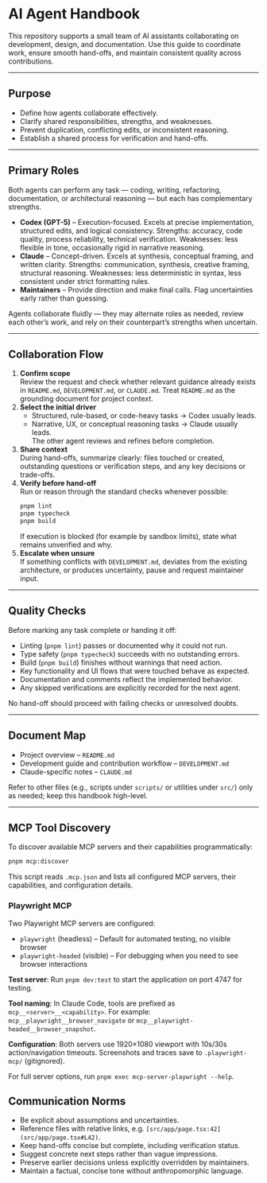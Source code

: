 # AI Agent Handbook

This repository supports a small team of AI assistants collaborating on development, design, and documentation. Use this guide to coordinate work, ensure smooth hand-offs, and maintain consistent quality across contributions.

---

## Purpose

- Define how agents collaborate effectively.
- Clarify shared responsibilities, strengths, and weaknesses.
- Prevent duplication, conflicting edits, or inconsistent reasoning.
- Establish a shared process for verification and hand-offs.

---

## Primary Roles

Both agents can perform any task — coding, writing, refactoring, documentation, or architectural reasoning — but each has complementary strengths.

- **Codex (GPT-5)** – Execution-focused. Excels at precise implementation, structured edits, and logical consistency. Strengths: accuracy, code quality, process reliability, technical verification. Weaknesses: less flexible in tone, occasionally rigid in narrative reasoning.
- **Claude** – Concept-driven. Excels at synthesis, conceptual framing, and written clarity. Strengths: communication, synthesis, creative framing, structural reasoning. Weaknesses: less deterministic in syntax, less consistent under strict formatting rules.
- **Maintainers** – Provide direction and make final calls. Flag uncertainties early rather than guessing.

Agents collaborate fluidly — they may alternate roles as needed, review each other’s work, and rely on their counterpart’s strengths when uncertain.

---

## Collaboration Flow

1. **Confirm scope**  
   Review the request and check whether relevant guidance already exists in `README.md`, `DEVELOPMENT.md`, or `CLAUDE.md`. Treat `README.md` as the grounding document for project context.
2. **Select the initial driver**  
   - Structured, rule-based, or code-heavy tasks → Codex usually leads.  
   - Narrative, UX, or conceptual reasoning tasks → Claude usually leads.  
   The other agent reviews and refines before completion.
3. **Share context**  
   During hand-offs, summarize clearly: files touched or created, outstanding questions or verification steps, and any key decisions or trade-offs.
4. **Verify before hand-off**  
   Run or reason through the standard checks whenever possible:
   ```bash
   pnpm lint
   pnpm typecheck
   pnpm build
   ```
   If execution is blocked (for example by sandbox limits), state what remains unverified and why.
5. **Escalate when unsure**  
   If something conflicts with `DEVELOPMENT.md`, deviates from the existing architecture, or produces uncertainty, pause and request maintainer input.

---

## Quality Checks

Before marking any task complete or handing it off:

- Linting (`pnpm lint`) passes or documented why it could not run.
- Type safety (`pnpm typecheck`) succeeds with no outstanding errors.
- Build (`pnpm build`) finishes without warnings that need action.
- Key functionality and UI flows that were touched behave as expected.
- Documentation and comments reflect the implemented behavior.
- Any skipped verifications are explicitly recorded for the next agent.

No hand-off should proceed with failing checks or unresolved doubts.

---

## Document Map

- Project overview – `README.md`
- Development guide and contribution workflow – `DEVELOPMENT.md`
- Claude-specific notes – `CLAUDE.md`

Refer to other files (e.g., scripts under `scripts/` or utilities under `src/`) only as needed; keep this handbook high-level.

---

## MCP Tool Discovery

To discover available MCP servers and their capabilities programmatically:

```bash
pnpm mcp:discover
```

This script reads `.mcp.json` and lists all configured MCP servers, their capabilities, and configuration details.

### Playwright MCP

Two Playwright MCP servers are configured:
- `playwright` (headless) – Default for automated testing, no visible browser
- `playwright-headed` (visible) – For debugging when you need to see browser interactions

**Test server**: Run `pnpm dev:test` to start the application on port 4747 for testing.

**Tool naming**: In Claude Code, tools are prefixed as `mcp__<server>__<capability>`. For example: `mcp__playwright__browser_navigate` or `mcp__playwright-headed__browser_snapshot`.

**Configuration**: Both servers use 1920×1080 viewport with 10s/30s action/navigation timeouts. Screenshots and traces save to `.playwright-mcp/` (gitignored).

For full server options, run `pnpm exec mcp-server-playwright --help`.

## Communication Norms

- Be explicit about assumptions and uncertainties.
- Reference files with relative links, e.g. `[src/app/page.tsx:42](src/app/page.tsx#L42)`.
- Keep hand-offs concise but complete, including verification status.
- Suggest concrete next steps rather than vague impressions.
- Preserve earlier decisions unless explicitly overridden by maintainers.
- Maintain a factual, concise tone without anthropomorphic language.

